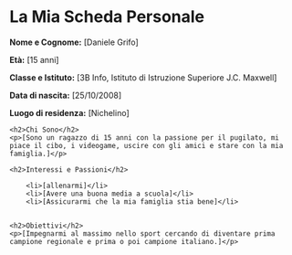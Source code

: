   <title>La Mia Scheda Personale</title>
</head>
<body>
    <h1>La Mia Scheda Personale</h1>
    <p><strong>Nome e Cognome:</strong> [Daniele Grifo]</p>
    <p><strong>Età:</strong> [15 anni]</p>
    <p><strong>Classe e Istituto:</strong> [3B Info, Istituto di Istruzione Superiore J.C. Maxwell]</p>
    <p><strong>Data di nascita:</strong> [25/10/2008]</p>
    <p><strong>Luogo di residenza:</strong> [Nichelino]</p>

    <h2>Chi Sono</h2>
    <p>[Sono un ragazzo di 15 anni con la passione per il pugilato, mi piace il cibo, i videogame, uscire con gli amici e stare con la mia famiglia.]</p>

    <h2>Interessi e Passioni</h2>
  
        <li>[allenarmi]</li>
        <li>[Avere una buona media a scuola]</li>
        <li>[Assicurarmi che la mia famiglia stia bene]</li>
  

    <h2>Obiettivi</h2>
    <p>[Impegnarmi al massimo nello sport cercando di diventare prima campione regionale e prima o poi campione italiano.]</p>

